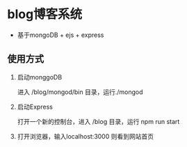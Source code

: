 # blog博客系统
* 基于mongoDB + ejs + express

## 使用方式
1. 启动monggoDB

	进入 /blog/mongod/bin 目录，运行./mongod

2. 启动Express

	打开一个新的控制台，进入 /blog 目录，运行 npm run start

3. 打开浏览器，输入localhost:3000 则看到网站首页
